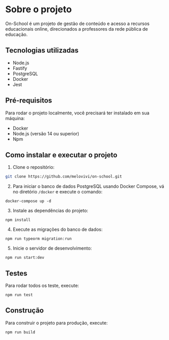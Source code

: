 # Sobre o projeto
On-School é um projeto de gestão de conteúdo e acesso a recursos educacionais online, direcionados a professores da rede pública de educação.


## Tecnologias utilizadas
  - Node.js
  - Fastify
  - PostgreSQL
  - Docker
  - Jest


##  Pré-requisitos 
Para rodar o projeto localmente, você precisará ter instalado em sua máquina:

- Docker
- Node.js (versão 14 ou superior)
- Npm

## Como instalar e executar o projeto
1. Clone o repositório:
```sh
git clone https://github.com/melovivi/on-school.git
```

2. Para iniciar o banco de dados PostgreSQL usando Docker Compose, vá no diretório ```/docker``` e execute o comando:
```
docker-compose up -d
```

3. Instale as dependências do projeto:
```
npm install
```

4. Execute as migrações do banco de dados:
```
npm run typeorm migration:run
```

5. Inicie o servidor de desenvolvimento:
```
npm run start:dev
```

## Testes
Para rodar todos os teste, execute:
```
npm run test
```

## Construção
Para construir o projeto para produção, execute:
```
npm run build
```
